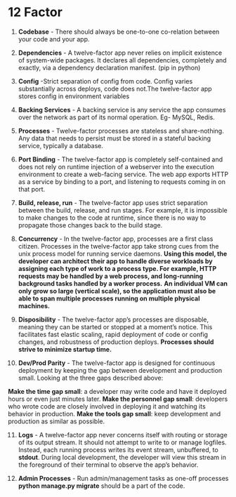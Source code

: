 # 12 Factor

1. **Codebase** - There should always be one-to-one co-relation between your code and your app.


2. **Dependencies** - A twelve-factor app never relies on implicit existence of system-wide packages. It declares all dependencies, completely and exactly, via a dependency declaration manifest. (pip in python)


3. **Config** -Strict separation of config from code. Config varies substantially across deploys, code does not.The twelve-factor app stores config in environment variables


4. **Backing Services** - A backing service is any service the app consumes over the network as part of its normal operation. Eg- MySQL, Redis.


5. **Processes** - Twelve-factor processes are stateless and share-nothing. Any data that needs to persist must be stored in a stateful backing service, typically a database.


6. **Port Binding** - The twelve-factor app is completely self-contained and does not rely on runtime injection of a webserver into the execution environment to create a web-facing service. The web app exports HTTP as a service by binding to a port, and listening to requests coming in on that port.


7. **Build, release, run** - The twelve-factor app uses strict separation between the build, release, and run stages. For example, it is impossible to make changes to the code at runtime, since there is no way to propagate those changes back to the build stage.


8. **Concurrency** - In the twelve-factor app, processes are a first class citizen. Processes in the twelve-factor app take strong cues from the unix process model for running service daemons. **Using this model, the developer can architect their app to handle diverse workloads by assigning each type of work to a process type. For example, HTTP requests may be handled by a web process, and long-running background tasks handled by a worker process.**
**An individual VM can only grow so large (vertical scale), so the application must also be able to span multiple processes running on multiple physical machines.**


9. **Disposibility** - The twelve-factor app’s processes are disposable, meaning they can be started or stopped at a moment’s notice. This facilitates fast elastic scaling, rapid deployment of code or config changes, and robustness of production deploys.
**Processes should strive to minimize startup time.**  


10. **Dev/Prod Parity** - The twelve-factor app is designed for continuous deployment by keeping the gap between development and production small. Looking at the three gaps described above:

**Make the time gap small**: a developer may write code and have it deployed hours or even just minutes later.
**Make the personnel gap small**: developers who wrote code are closely involved in deploying it and watching its behavior in production.
**Make the tools gap small**: keep development and production as similar as possible.


11. **Logs** - A twelve-factor app never concerns itself with routing or storage of its output stream. It should not attempt to write to or manage logfiles. Instead, each running process writes its event stream, unbuffered, to **stdout**. During local development, the developer will view this stream in the foreground of their terminal to observe the app’s behavior.


12. **Admin Processes** - Run admin/management tasks as one-off processes
**python manage.py migrate** should be a part of the code.
